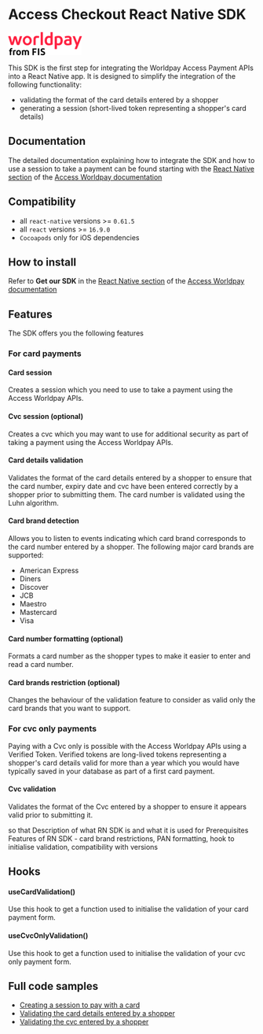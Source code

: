 # Access Checkout React Native SDK

![](./worldpay_logo.png)

This SDK is the first step for integrating the Worldpay Access Payment APIs into a React Native app.
It is designed to simplify the integration of the following functionality:
- validating the format of the card details entered by a shopper 
- generating a session (short-lived token representing a shopper's card details)  

## Documentation

The detailed documentation explaining how to integrate the SDK and how to use a session to take a payment can be found starting with the [React Native section](https://developer.worldpay.com/docs/access-worldpay/checkout/react-native) of the [Access Worldpay documentation](https://developer.worldpay.com)

## Compatibility

- all `react-native` versions >= `0.61.5`
- all `react` versions >= `16.9.0`
- `Cocoapods` only for iOS dependencies

## How to install

Refer to **Get our SDK** in the [React Native section](https://developer.worldpay.com/docs/access-worldpay/checkout/react-native) of the [Access Worldpay documentation](https://developer.worldpay.com)

## Features

The SDK offers you the following features

### For card payments

#### Card session

Creates a session which you need to use to take a payment using the Access Worldpay APIs.

#### Cvc session (optional)

Creates a cvc which you may want to use for additional security as part of taking a payment using the Access Worldpay APIs.

#### Card details validation

Validates the format of the card details entered by a shopper to ensure that the card number, expiry date and cvc have been entered correctly by a shopper prior to submitting them. The card number is validated using the Luhn algorithm.

#### Card brand detection

Allows you to listen to events indicating which card brand corresponds to the card number entered by a shopper. The following major card brands are supported:
- American Express
- Diners
- Discover
- JCB
- Maestro
- Mastercard
- Visa

#### Card number formatting (optional) 

Formats a card number as the shopper types to make it easier to enter and read a card number.

#### Card brands restriction (optional)

Changes the behaviour of the validation feature to consider as valid only the card brands that you want to support.


### For cvc only payments

Paying with a Cvc only is possible with the Access Worldpay APIs using a Verified Token. Verified tokens are long-lived tokens representing a shopper's card details valid for more than a year which you would have typically saved in your database as part of a first card payment.

#### Cvc validation

Validates the format of the Cvc entered by a shopper to ensure it appears valid prior to submitting it.

so that Description of what RN SDK is and what it is used for
Prerequisites
Features of RN SDK - card brand restrictions, PAN formatting, hook to initialise validation, compatibility with versions

## Hooks

#### useCardValidation()

Use this hook to get a function used to initialise the validation of your card payment form.

#### useCvcOnlyValidation()

Use this hook to get a function used to initialise the validation of your cvc only payment form.


## Full code samples

- [Creating a session to pay with a card](https://developer.worldpay.com/docs/access-worldpay/checkout/react-native/card-only#full-code-sample)
- [Validating the card details entered by a shopper](https://developer.worldpay.com/docs/access-worldpay/checkout/react-native/card-validator#full-code-sample)
- [Validating the cvc entered by a shopper](https://developer.worldpay.com/docs/access-worldpay/checkout/react-native/cvc-validator#full-code-sample)
